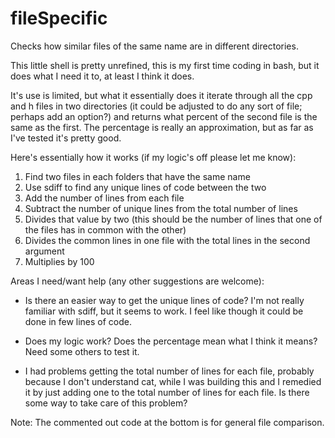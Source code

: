 # fileSpecific
Checks how similar files of the same name are in different directories.

This little shell is pretty unrefined, this is my first time coding in bash, but it does what I need it to, at least I think it does. 

It's use is limited, but what it essentially does it iterate through all the cpp and h files in two directories (it could be adjusted to do any sort of file; perhaps add an option?) and returns what percent of the second file is the same as the first. The percentage is really an approximation, but as far as I've tested it's pretty good.

Here's essentially how it works (if my logic's off please let me know):
1) Find two files in each folders that have the same name
  2) Use sdiff to find any unique lines of code between the two
  3) Add the number of lines from each file
  4) Subtract the number of unique lines from the total number of lines
  5) Divides that value by two (this should be the number of lines that one of the files has in common with the other)
  6) Divides the common lines in one file with the total lines in the second argument
  7) Multiplies by 100

Areas I need/want help (any other suggestions are welcome):

  - Is there an easier way to get the unique lines of code? I'm not really familiar with sdiff, but it seems to work. I feel like though it could be done in few lines of code.
  
  - Does my logic work? Does the percentage mean what I think it means? Need some others to test it.
  
  - I had problems getting the total number of lines for each file, probably because I don't understand cat, while I was building this and I remedied it by just adding one to the total number of lines for each file. Is there some way to take care of this problem?

Note: The commented out code at the bottom is for general file comparison.
